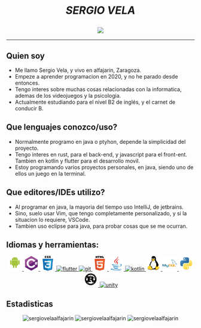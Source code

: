 <h1> <em> <p align="center" >SERGIO VELA</p> </em> </h1>

<div align="center">
  <a href="https://git.io/typing-svg">
    <kbd>
      <img src="https://readme-typing-svg.herokuapp.com?duration=3000&color=00F722&background=000000&center=true&vCenter=true&width=600&height=40&lines=Siempre+informandome+y+aprendiendo;Interes+en+Java%2C+c%23%2C+python%2C+rust+y+mas;Programando+mi+juego+en+java"/>
    </kbd>
  </a>
</div>

<hr/>

## Quien soy

<ul>
  <li> Me llamo Sergio Vela, y vivo en alfajarin, Zaragoza. </li>
  <li> Empeze a aprender programacion en 2020,  y no he parado desde entonces. </li>
  <li> Tengo interes sobre muchas cosas relacionadas con la informatica, ademas de los videojuegos y la psicologia. </li>
  <li> Actualmente estudiando para el nivel B2 de inglés, y el carnet de conducir B. </li>
</ul>

<!-- agregar imagenes -->

## Que lenguajes conozco/uso?

<ul>
  <li> Normalmente programo en java o ptyhon, depende la simplicidad del proyecto. </li>
  <li> Tengo interes en rust, para el back-end, y javascript para el front-ent. Tambien en kotlin y flutter para el desarrollo movil. </li>
  <li> Estoy programando varios proyectos personales, en java, siendo uno de ellos un juego en la terminal. </li>
</ul>

<!-- agregar imagenes -->

## Que editores/IDEs utilizo?

<ul>
  <li> Al programar en java, la mayoria del tiempo uso IntelliJ, de jetbrains. </li>
  <li> Sino, suelo usar Vim, que tengo completamente personalizado, y si la situacion lo requiere, VSCode. </li>
  <li> Tambien uso eclipse para java, para probar cosas que se me ocurran. </li>
</ul>

## Idiomas y herramientas:

<div align="center">
<a href="https://developer.android.com" target="_blank" rel="noreferrer"> <img src="https://raw.githubusercontent.com/devicons/devicon/master/icons/android/android-original-wordmark.svg" alt="android" width="40" height="40"/> </a> <a href="https://www.w3schools.com/cs/" target="_blank" rel="noreferrer"> <img src="https://raw.githubusercontent.com/devicons/devicon/master/icons/csharp/csharp-original.svg" alt="csharp" width="40" height="40"/> </a> <a href="https://www.w3schools.com/css/" target="_blank" rel="noreferrer"> <img src="https://raw.githubusercontent.com/devicons/devicon/master/icons/css3/css3-original-wordmark.svg" alt="css3" width="40" height="40"/> </a> <a href="https://flutter.dev" target="_blank" rel="noreferrer"> <img src="https://www.vectorlogo.zone/logos/flutterio/flutterio-icon.svg" alt="flutter" width="40" height="40"/> </a> <a href="https://git-scm.com/" target="_blank" rel="noreferrer"> <img src="https://www.vectorlogo.zone/logos/git-scm/git-scm-icon.svg" alt="git" width="40" height="40"/> </a> <a href="https://www.w3.org/html/" target="_blank" rel="noreferrer"> <img src="https://raw.githubusercontent.com/devicons/devicon/master/icons/html5/html5-original-wordmark.svg" alt="html5" width="40" height="40"/> </a> <a href="https://www.java.com" target="_blank" rel="noreferrer"> <img src="https://raw.githubusercontent.com/devicons/devicon/master/icons/java/java-original.svg" alt="java" width="40" height="40"/> </a> <a href="https://kotlinlang.org" target="_blank" rel="noreferrer"> <img src="https://www.vectorlogo.zone/logos/kotlinlang/kotlinlang-icon.svg" alt="kotlin" width="40" height="40"/> </a> <a href="https://www.linux.org/" target="_blank" rel="noreferrer"> <img src="https://raw.githubusercontent.com/devicons/devicon/master/icons/linux/linux-original.svg" alt="linux" width="40" height="40"/> </a> <a href="https://www.mysql.com/" target="_blank" rel="noreferrer"> <img src="https://raw.githubusercontent.com/devicons/devicon/master/icons/mysql/mysql-original-wordmark.svg" alt="mysql" width="40" height="40"/> </a> <a href="https://www.python.org" target="_blank" rel="noreferrer"> <img src="https://raw.githubusercontent.com/devicons/devicon/master/icons/python/python-original.svg" alt="python" width="40" height="40"/> </a> <a href="https://www.rust-lang.org" target="_blank" rel="noreferrer"> <img src="https://raw.githubusercontent.com/devicons/devicon/master/icons/rust/rust-plain.svg" alt="rust" width="40" height="40"/> </a> <a href="https://unity.com/" target="_blank" rel="noreferrer"> <img src="https://www.vectorlogo.zone/logos/unity3d/unity3d-icon.svg" alt="unity" width="40" height="40"/> </a>
</div>

## Estadisticas

<div align="center"> 
<img width="300px" src="https://github-readme-stats.vercel.app/api/top-langs?username=sergiovelaalfajarin&show_icons=true&locale=en&layout=compact" alt="sergiovelaalfajarin" />

<img  width="300px" src="https://github-readme-stats.vercel.app/api?username=sergiovelaalfajarin&show_icons=true&locale=en" alt="sergiovelaalfajarin" />

<img  width="300px" src="https://github-readme-streak-stats.herokuapp.com/?user=sergiovelaalfajarin&" alt="sergiovelaalfajarin" />

</div>

<!-- agregar imagenes -->
